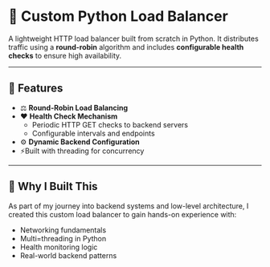 # 🔁 Custom Python Load Balancer

A lightweight HTTP load balancer built from scratch in Python. It distributes traffic using a **round-robin** algorithm and includes **configurable health checks** to ensure high availability.

---

## 🚀 Features

- ⚖️ **Round-Robin Load Balancing**
- ❤️ **Health Check Mechanism**
  - Periodic HTTP GET checks to backend servers
  - Configurable intervals and endpoints
- ⚙️ **Dynamic Backend Configuration**
- ⚡Built with threading for concurrency

---

## 🧠 Why I Built This

As part of my journey into backend systems and low-level architecture, I created this custom load balancer to gain hands-on experience with:

- Networking fundamentals
- Multi=threading in Python
- Health monitoring logic
- Real-world backend patterns
 
